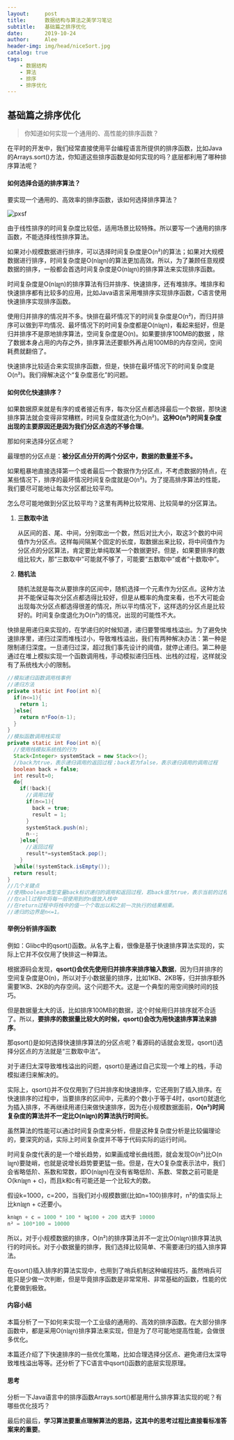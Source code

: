```yaml
---
layout:     post
title:      数据结构与算法之美学习笔记
subtitle:   基础篇之排序优化
date:       2019-10-24
author:     Alee
header-img: img/head/niceSort.jpg
catalog: true
tags:
    - 数据结构
    - 算法
    - 排序
    - 排序优化
---
```


## 基础篇之排序优化

> 你知道如何实现一个通用的、高性能的排序函数？



在平时的开发中，我们经常直接使用平台编程语言所提供的排序函数，比如Java的Arrays.sort()方法，你知道这些排序函数是如何实现的吗？底层都利用了哪种排序算法呢？



#### 如何选择合适的排序算法？

要实现一个通用的、高效率的排序函数，该如何选择排序算法？

![pxsf](https://static001.geekbang.org/resource/image/1f/fd/1f6ef7e0a5365d6e9d68f0ccc71755fd.jpg)

由于线性排序的时间复杂度比较低，适用场景比较特殊。所以要写一个通用的排序函数，不能选择线性排序算法。

如果对小规模数据进行排序，可以选择时间复杂度是O(n²)的算法；如果对大规模数据进行排序，时间复杂度是O(n㏒n)的算法更加高效。所以，为了兼顾任意规模数据的排序，一般都会首选时间复杂度是O(n㏒n)的排序算法来实现排序函数。

时间复杂度是O(n㏒n)的排序算法有归并排序、快速排序，还有堆排序。堆排序和快速排序都有比较多的应用，比如Java语言采用堆排序实现排序函数，C语言使用快速排序实现排序函数。

使用归并排序的情况并不多。快排在最坏情况下的时间复杂度是O(n²)，而归并排序可以做到平均情况、最坏情况下的时间复杂度都是O(n㏒n)，看起来挺好，但是归并排序不是原地排序算法，空间复杂度是O(n)。如果要排序100MB的数据 ，除了数据本身占用的内存之外，排序算法还要额外再占用100MB的内存空间，空间耗费就翻倍了。

快速排序比较适合来实现排序函数，但是，快排在最坏情况下的时间复杂度是O(n²)。我们得解决这个“复杂度恶化”的问题。



#### 如何优化快速排序？

如果数据原来就是有序的或者接近有序，每次分区点都选择最后一个数据，那快速排序算法就会变得非常糟糕，时间复杂度就退化为O(n²)。**这种O(n²)时间复杂度出现的主要原因还是因为我们分区点选的不够合理**。

那如何来选择分区点呢？

最理想的分区点是：**被分区点分开的两个分区中，数据的数量差不多。**

如果粗暴地直接选择第一个或者最后一个数据作为分区点，不考虑数据的特点，在某些情况下，排序的最坏情况时间复杂度就是O(n²)。为了提高排序算法的性能，我们要尽可能地让每次分区都比较平均。

怎么尽可能地做到分区比较平均？这里有两种比较常用、比较简单的分区算法。

1. **三数取中法**

   从区间的首、尾、中间，分别取出一个数，然后对比大小，取这3个数的中间值作为分区点。这样每间隔某个固定的长度，取数据出来比较，将中间值作为分区点的分区算法，肯定要比单纯取某一个数据更好。但是，如果要排序的数组比较大，那“三数取中”可能就不够了，可能要“五数取中”或者“十数取中”。

2. **随机法**

   随机法就是每次从要排序的区间中，随机选择一个元素作为分区点。这种方法并不能保证每次分区点都选得比较好，但是从概率的角度来看，也不大可能会出现每次分区点都选得很差的情况，所以平均情况下，这样选的分区点是比较好的。时间复杂度退化为O(n²)的情况，出现的可能性不大。

快排是用递归来实现的，在学递归的时候知道，递归要警惕堆栈溢出。为了避免快速排序里，递归过深而堆栈过小，导致堆栈溢出，我们有两种解决办法：第一种是限制递归深度。一旦递归过深，超过我们事先设计的阈值，就停止递归。第二种是通过在堆上模拟实现一个函数调用栈，手动模拟递归压栈、出栈的过程，这样就没有了系统栈大小的限制。

```java
//模拟递归函数调用栈事例
//递归方法
private static int Foo(int n){
  if(n<=1){
    return 1;
  }else{
    return n*Foo(n-1);
  }
}
//模拟函数调用栈实现
private static int Foo(int n){
  //使用栈模拟系统栈的行为
  Stack<Integer> systemStack = new Stack<>();
  //back为true，表示递归调用的返回过程；back若为false，表示递归调用的调用过程
  boolean back = false;
  int result=0;
  do{
    if(!back){
      //调用过程
      if(n<=1){
        back = true;
        result = 1;
      }
      systemStack.push(n);
      n--;
    }else{
      //返回过程
      result*=systemStack.pop();
    }
  }while(!systemStack.isEmpty());
  return result;
}
//几个关键点
//使用boolean类型变量back标识递归的调用和返回过程，若back值为true，表示当前的过程为return过程；若back值为false，表示当前过程为call过程。
//在call过程中将每一层使用到的n值放入栈中
//在return过程中将栈中的值一个个取出以和之前一次执行的结果相乘。
//递归的边界是n<=1。
```



#### 举例分析排序函数

例如：Glibc中的qsort()函数。从名字上看，很像是基于快速排序算法实现的，实际上它并不仅仅用了快排这一种算法。

根据源码会发现，**qsort()会优先使用归并排序来排序输入数据**，因为归并排序的空间复杂度是O(n)，所以对于小数据量的排序，比如1KB、2KB等，归并排序额外需要1KB、2KB的内存空间。这个问题不大。这是一个典型的用空间换时间的技巧。

但是数据量太大的话，比如排序100MB的数据，这个时候用归并排序就不合适了。所以，**要排序的数据量比较大的时候，qsort()会改为用快速排序算法来排序**。

那qsort()是如何选择快速排序算法的分区点呢？看源码的话就会发现，qsort()选择分区点的方法就是“三数取中法”。

对于递归太深导致堆栈溢出的问题，qsort()是通过自己实现一个堆上的栈，手动模拟递归来解决的。

实际上，qsort()并不仅仅用到了归并排序和快速排序，它还用到了插入排序。在快速排序的过程中，当要排序的区间中，元素的个数小于等于4时，qsort()就退化为插入排序，不再继续用递归来做快速排序，因为在小规模数据面前，**O(n²)时间复杂度的算法并不一定比O(n㏒n)的算法执行时间长**。

虽然算法的性能可以通过时间复杂度来分析，但是这种复杂度分析是比较偏理论的，要深究的话，实际上时间复杂度并不等于代码实际的运行时间。

时间复杂度代表的是一个增长趋势，如果画成增长曲线图，就会发现O(n²)比O(n㏒n)要陡峭，也就是说增长趋势要更猛一些。但是，在大O复杂度表示法中，我们会省略低阶、系数和常数，即O(n㏒n)在没有省略低阶、系数、常数之前可能是O(kn㏒n + c)，而且k和c有可能还是一个比较大的数。

假设k=1000，c=200，当我们对小规模数据(比如n=100)排序时，n²的值实际上比kn㏒n + c还要小。

```java
kn㏒n + c = 1000 * 100 * ㏒100 + 200 远大于 10000
n² = 100*100 = 10000
```

所以，对于小规模数据的排序，O(n²)的排序算法并不一定比O(n㏒n)排序算法执行的时间长。对于小数据量的排序，我们选择比较简单、不需要递归的插入排序算法。

在qsort()插入排序的算法实现中，也用到了哨兵机制这种编程技巧，虽然哨兵可能只是少做一次判断，但是毕竟排序函数是非常常用、非常基础的函数，性能的优化要做到极致。



#### 内容小结

本篇分析了一下如何来实现一个工业级的通用的、高效的排序函数。在大部分排序函数中，都是采用O(n㏒n)排序算法来实现，但是为了尽可能地提高性能，会做很多优化。

本篇还介绍了下快速排序的一些优化策略，比如合理选择分区点、避免递归太深导致堆栈溢出等等。还分析了下C语言中qsort()函数的底层实现原理。



#### 思考

分析一下Java语言中的排序函数Arrays.sort()都是用什么排序算法实现的呢？有哪些优化技巧？



最后的最后，**学习算法要重点理解算法的思路，这其中的思考过程比直接看标准答案来的重要**。

